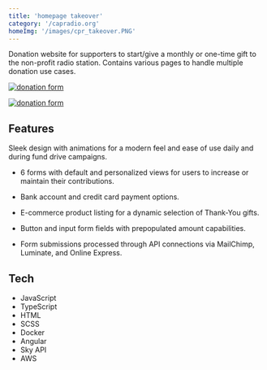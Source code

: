 ```yaml
---
title: 'homepage takeover'
category: '/capradio.org'
homeImg: '/images/cpr_takeover.PNG'
---
```


 Donation website for supporters to start/give a monthly or one-time gift to the non-profit radio station. Contains various pages to handle multiple donation use cases.

[![donation form](/images/cpr_takeover.PNG "donation form")](https://capradio.org)

[![donation form](/images/takeover_mob.PNG "donation form")](https://capradio.org)

## Features
Sleek design with animations for a modern feel and ease of use daily and during fund drive campaigns.

- 6 forms with default and personalized views for users to increase or maintain their contributions.

- Bank account and credit card payment options.

- E-commerce product listing for a dynamic selection of Thank-You gifts.

- Button and input form fields with prepopulated amount capabilities.

- Form submissions processed through API connections via MailChimp, Luminate, and Online Express.

## Tech
- JavaScript
- TypeScript
- HTML
- SCSS
- Docker
- Angular
- Sky API
- AWS